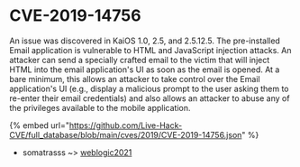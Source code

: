 # CVE-2019-14756

An issue was discovered in KaiOS 1.0, 2.5, and 2.5.12.5. The pre-installed Email application is vulnerable to HTML and JavaScript injection attacks. An attacker can send a specially crafted email to the victim that will inject HTML into the email application's UI as soon as the email is opened. At a bare minimum, this allows an attacker to take control over the Email application's UI (e.g., display a malicious prompt to the user asking them to re-enter their email credentials) and also allows an attacker to abuse any of the privileges available to the mobile application.

{% embed url="https://github.com/Live-Hack-CVE/full_database/blob/main/cves/2019/CVE-2019-14756.json" %}


* somatrasss ~> [weblogic2021](https://www.alice-snow.ru/2019/database/cve-2019-14756/weblogic2021-somatrasss)